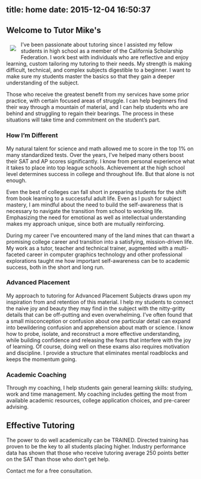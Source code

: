 title: home
date: 2015-12-04 16:50:37
---
## Welcome to Tutor Mike's

<img src="https://media.licdn.com/mpr/mpr/shrinknp_200_200/AAEAAQAAAAAAAAIRAAAAJDA0NmVmY2NmLTQ0YjktNGI0Ni1iNzY2LWE5N2NlMGQ5MTk5MQ.jpg" align="left" style="padding: 10px 10px 10px 10px;radius: 10px;">


I’ve been passionate about tutoring since I assisted my fellow students in high school as a member of the California Scholarship Federation. I work best with individuals who are reflective and enjoy learning, custom tailoring my tutoring to their needs. My strength is making difficult, technical, and complex subjects digestible to a beginner. I want to make sure my students master the basics so that they gain a deeper understanding of the subject.

Those who receive the greatest benefit from my services have some prior practice, with certain focused areas of struggle. I can help beginners find their way through a mountain of material, and I can help students who are behind and struggling to regain their bearings. The process in these situations will take time and commitment on the student’s part. 

### How I’m Different
My natural talent for science and math allowed me to score in the top 1% on many standardized tests. Over the years, I’ve helped many others boost their SAT and AP scores significantly. I know from personal experience what it takes to place into top league schools. Achievement at the high school level determines success in college and throughout life. But that alone is not enough.

Even the best of colleges can fall short in preparing students for the shift from book learning to a successful adult life. Even as I push for subject mastery, I am mindful about the need to build the self-awareness that is necessary to navigate the transition from school to working life. Emphasizing the need for emotional as well as intellectual understanding makes my approach unique, since both are mutually reinforcing.

During my career I’ve encountered many of the land mines that can thwart a promising college career and transition into a satisfying, mission-driven life. My work as a tutor, teacher and technical trainer, augmented with a multi-faceted career in computer graphics technology and other professional explorations taught me how important self-awareness can be to academic success, both in the short and long run.

### Advanced Placement
My approach to tutoring for Advanced Placement Subjects draws upon my inspiration from and retention of this material. I help my students to connect the naive joy and beauty they may find in the subject with the nitty-gritty details that can be off-putting and even overwhelming. I’ve often found that a small misconception or confusion about one particular detail can expand into bewildering confusion and apprehension about math or science. I know how to probe, isolate, and reconstruct a more effective understanding, while building confidence and releasing the fears that interfere with the joy of learning. Of course, doing well on these exams also requires motivation and discipline. I provide a structure that eliminates mental roadblocks and keeps the momentum going.

### Academic Coaching
Through my coaching, I help students gain general learning skills: studying, work and time management. My coaching includes getting the most from available academic resources, college application choices, and pre-career advising.

## Effective Tutoring
The power to do well academically can be TRAINED. Directed training has proven to be the key to all students placing higher. Industry performance data has shown that those who receive tutoring average 250 points better on the SAT than those who don’t get help.

Contact me for a free consultation.
